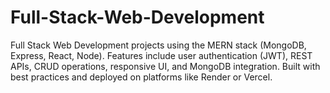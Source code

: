 # Full-Stack-Web-Development
Full Stack Web Development projects using the MERN stack (MongoDB, Express, React, Node). Features include user authentication (JWT), REST APIs, CRUD operations, responsive UI, and MongoDB integration. Built with best practices and deployed on platforms like Render or Vercel.
